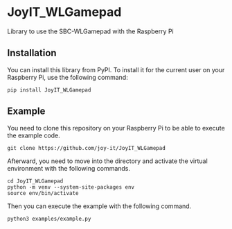 # JoyIT_WLGamepad
Library to use the SBC-WLGamepad with the Raspberry Pi

## Installation
You can install this library from PyPI.
To install it for the current user on your Raspberry Pi, use the following command:
```
pip install JoyIT_WLGamepad
```

## Example
You need to clone this repository on your Raspberry Pi to be able to execute the example code.
```
git clone https://github.com/joy-it/JoyIT_WLGamepad
```
Afterward, you need to move into the directory and activate the virtual environment with the following commands.
```
cd JoyIT_WLGamepad
python -m venv --system-site-packages env
source env/bin/activate
```
Then you can execute the example with the following command.
```
python3 examples/example.py
```
